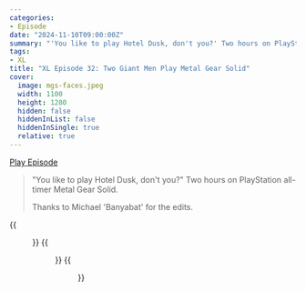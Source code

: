 ```yaml
---
categories:
- Episode
date: "2024-11-10T09:00:00Z"
summary: "'You like to play Hotel Dusk, don't you?' Two hours on PlayStation all-timer Metal Gear Solid."
tags:
- XL
title: "XL Episode 32: Two Giant Men Play Metal Gear Solid"
cover: 
  image: mgs-faces.jpeg
  width: 1100
  height: 1280
  hidden: false
  hiddenInList: false
  hiddenInSingle: true
  relative: true
---
```


[Play Episode](https://www.patreon.com/posts/xl-episode-32-115741352)
> "You like to play Hotel Dusk, don't you?" Two hours on PlayStation all-timer Metal Gear Solid.
>
> Thanks to Michael 'Banyabat' for the edits.

{{<figure 
    src="mgs-faces.jpeg" 
    caption="Image Credit: Andy Kelly" 
    alt="MGS Faces" >}}
{{<figure 
    src="mgs-comic.jpeg" 
    caption="Image Credit: Mark Scicluna" 
    alt="MGS Comic" >}}
{{<figure 
    src="mgs-kart.jpeg" 
    alt="MGS Kart" >}}